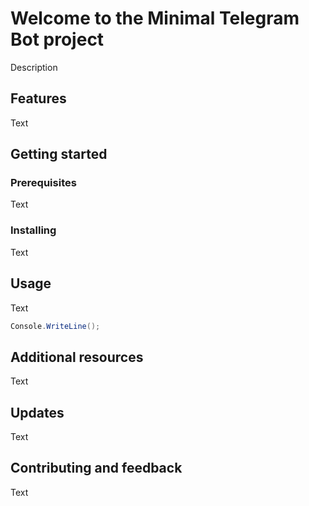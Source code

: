 # Welcome to the Minimal Telegram Bot project

Description

## Features

Text

## Getting started
### Prerequisites

Text

### Installing

Text

## Usage

Text

```csharp
Console.WriteLine();
```

## Additional resources

Text

## Updates

Text

## Contributing and feedback

Text
